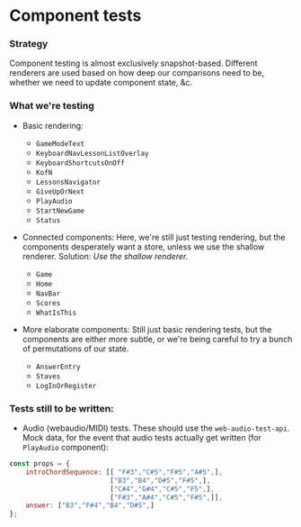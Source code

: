# Component tests

### Strategy

Component testing is almost exclusively snapshot-based. Different renderers are
used based on how deep our comparisons need to be, whether we need to update 
component state, &c.

### What we're testing

* Basic rendering:
  * `GameModeText`
  * `KeyboardNavLessonListOverlay`
  * `KeyboardShortcutsOnOff`
  * `KofN`
  * `LessonsNavigator`
  * `GiveUpOrNext`
  * `PlayAudio`
  * `StartNewGame`
  * `Status`

* Connected components:
  Here, we're still just testing rendering, but the components desperately want
  a store, unless we use the shallow renderer. Solution: _Use the shallow
  renderer._
  * `Game`
  * `Home`
  * `NavBar`
  * `Scores`
  * `WhatIsThis`

* More elaborate components:
  Still just basic rendering tests, but the components are either more subtle,
  or we're being careful to try a bunch of permutations of our state.
  * `AnswerEntry`
  * `Staves`
  * `LogInOrRegister`

### Tests still to be written:

* Audio (webaudio/MIDI) tests. These should use the `web-audio-test-api`.
  Mock data, for the event that audio tests actually get written (for 
  `PlayAudio` component):
~~~javascript
const props = {
    introChordSequence: [[ "F#3","C#5","F#5","A#5",],
                         ["B3","B4","D#5","F#5",],
                         ["C#4","G#4","C#5","F5",],
                         ["F#3","A#4","C#5","F#5",]],
    answer: ["B3","F#4","B4","D#5",]
};
~~~
